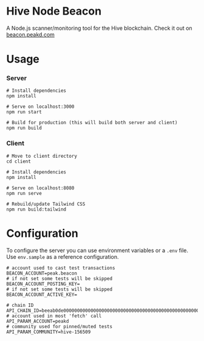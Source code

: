 # Hive Node Beacon

A Node.js scanner/monitoring tool for the Hive blockchain. Check it out on [beacon.peakd.com](https://beacon.peakd.com)

# Usage

### Server

```
# Install dependencies
npm install

# Serve on localhost:3000
npm run start

# Build for production (this will build both server and client)
npm run build
```

### Client

```
# Move to client directory
cd client

# Install dependencies
npm install

# Serve on localhost:8080
npm run serve

# Rebuild/update Tailwind CSS
npm run build:tailwind
```

# Configuration

To configure the server you can use environment variables or a `.env` file. Use `env.sample` as a reference configuration.

```
# account used to cast test transactions
BEACON_ACCOUNT=peak.beacon
# if not set some tests will be skipped
BEACON_ACCOUNT_POSTING_KEY=
# if not set some tests will be skipped
BEACON_ACCOUNT_ACTIVE_KEY=

# chain ID
API_CHAIN_ID=beeab0de00000000000000000000000000000000000000000000000000000000
# account used in most 'fetch' call
API_PARAM_ACCOUNT=peakd
# community used for pinned/muted tests
API_PARAM_COMMUNITY=hive-156509
```
